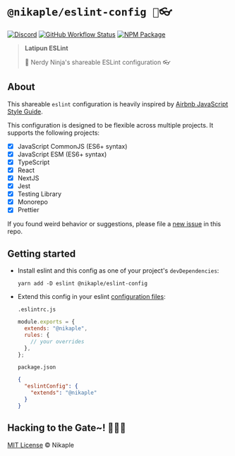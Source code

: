 # `@nikaple/eslint-config 🥷👓`

[![Discord][discord-image]][discord-url]
[![GitHub Workflow Status][workflow-image]][workflow-url]
[![NPM Package][npm-image]][npm-url]

> **Latipun ESLint**
>
> 🥷 Nerdy Ninja's shareable ESLint configuration 👓

## About

This shareable `eslint` configuration is heavily inspired by [Airbnb JavaScript Style Guide](https://github.com/airbnb/javascript).

This configuration is designed to be flexible across multiple projects. It supports the following projects:

- [x] JavaScript CommonJS (ES6+ syntax)
- [x] JavaScript ESM (ES6+ syntax)
- [x] TypeScript
- [x] React
- [x] NextJS
- [x] Jest
- [x] Testing Library
- [x] Monorepo
- [x] Prettier

If you found weird behavior or suggestions, please file a [new issue](https://github.com/nikaple/library/issues/new/choose) in this repo.

## Getting started

- Install eslint and this config as one of your project's `devDependencies`:

  ```bin
  yarn add -D eslint @nikaple/eslint-config
  ```

- Extend this config in your eslint [configuration files](https://eslint.org/docs/user-guide/configuring/configuration-files#configuration-file-formats):

  `.eslintrc.js`

  ```js
  module.exports = {
    extends: "@nikaple",
    rules: {
      // your overrides
    },
  };
  ```

  `package.json`

  ```json
  {
    "eslintConfig": {
      "extends": "@nikaple"
    }
  }
  ```

## Hacking to the Gate~! 🧑‍💻🎶

[MIT License][license-url] © Nikaple

<!-- Variables -->

[discord-image]: https://img.shields.io/discord/758271814153011201?label=Developers%20Indonesia&logo=discord&style=flat-square
[discord-url]: https://discord.gg/njSj2Nq "Chat and discuss at Developers Indonesia"
[workflow-image]: https://img.shields.io/github/workflow/status/nikaple/library/%E2%9A%99%F0%9F%9A%80?label=CI%2FCD&logo=github-actions&style=flat-square
[workflow-url]: https://github.com/nikaple/library/actions "GitHub Actions"
[npm-image]: https://img.shields.io/npm/v/@nikaple/eslint-config?label=package&logo=npm&style=flat-square
[npm-url]: https://npmjs.org/package/@nikaple/eslint-config "@nikaple/eslint-config on NPM"
[license-url]: https://github.com/nikaple/library/blob/main/license "MIT License"
